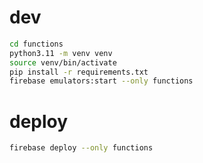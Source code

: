 # dev
```bash
cd functions
python3.11 -m venv venv
source venv/bin/activate
pip install -r requirements.txt
firebase emulators:start --only functions
```

# deploy
```bash
firebase deploy --only functions
```